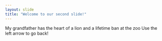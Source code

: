```yaml
---
layout: slide
title: "Welcome to our second slide!"
---
```

My grandfather has the heart of a lion and a lifetime ban at the zoo
Use the left arrow to go back!
